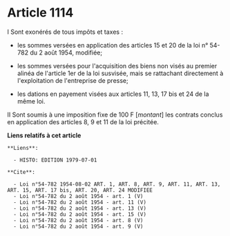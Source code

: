 # Article 1114

I  Sont exonérés de tous impôts et taxes :

- les sommes versées en application des articles 15 et 20 de la loi n° 54-782 du 2 août 1954, modifiée;

- les sommes versées pour l'acquisition des biens non visés au premier alinéa de l'article 1er de la loi susvisée, mais se
rattachant directement à l'exploitation de l'entreprise de presse;

- les dations en payement visées aux articles 11, 13, 17 bis et 24 de la même loi.

II  Sont soumis à une imposition fixe de 100 F [*montant*] les contrats conclus en application des articles 8, 9 et 11 de la
loi précitée.

**Liens relatifs à cet article**

	**Liens**:

	  - HISTO: EDITION 1979-07-01

	**Cite**:

	  - Loi n°54-782 1954-08-02 ART. 1, ART. 8, ART. 9, ART. 11, ART. 13, ART. 15, ART. 17 bis, ART. 20, ART. 24 MODIFIEE
	  - Loi n°54-782 du 2 août 1954 - art. 1 (V)
	  - Loi n°54-782 du 2 août 1954 - art. 11 (V)
	  - Loi n°54-782 du 2 août 1954 - art. 13 (V)
	  - Loi n°54-782 du 2 août 1954 - art. 15 (V)
	  - Loi n°54-782 du 2 août 1954 - art. 8 (V)
	  - Loi n°54-782 du 2 août 1954 - art. 9 (V)
